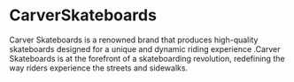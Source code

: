 # CarverSkateboards
Carver Skateboards is a renowned brand that produces high-quality skateboards designed for a unique and dynamic riding experience .Carver Skateboards is at the forefront of a skateboarding revolution, redefining the way riders experience the streets and sidewalks.
